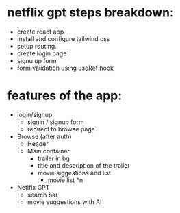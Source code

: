 # netflix gpt steps breakdown:

 - create react app
 - install and configure tailwind css
 - setup routing.
 - create login page
 - signu up form
 - form validation using useRef hook

# features of the app:

 - login/signup
   - signin / signup form 
   - redirect to browse page
 - Browse (after auth)
   - Header
   - Main container
      - trailer in bg
      - title and description of the trailer
      - movie siggestions and list 
        - movie list *n
 - Netlfix GPT
   - search bar 
   - movie suggestions with AI